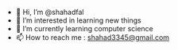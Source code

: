 - 👋 Hi, I’m @shahadfal
- 👀 I’m interested in learning new things 
- 🌱 I’m currently learning computer science 
- 📫 How to reach me : shahad3345@gmail.com

<!---
shahadfal/shahadfal is a ✨ special ✨ repository because its `README.md` (this file) appears on your GitHub profile.
You can click the Preview link to take a look at your changes.
--->
